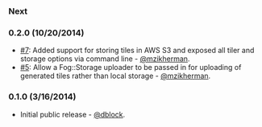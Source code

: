 ### Next

### 0.2.0 (10/20/2014)

* [#7](https://github.com/dblock/dzt/pull/7): Added support for storing tiles in AWS S3 and exposed all tiler and storage options via command line - [@mzikherman](https://github.com/mzikherman).
* [#5](https://github.com/dblock/dzt/pull/5): Allow a Fog::Storage uploader to be passed in for uploading of generated tiles rather than local storage - [@mzikherman](https://github.com/mzikherman).

### 0.1.0 (3/16/2014)

* Initial public release - [@dblock](https://github.com/dblock).
